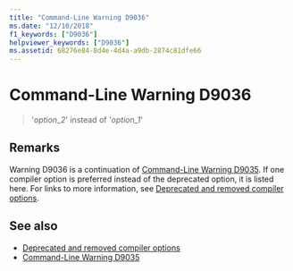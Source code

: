 ```yaml
---
title: "Command-Line Warning D9036"
ms.date: "12/10/2018"
f1_keywords: ["D9036"]
helpviewer_keywords: ["D9036"]
ms.assetid: 68276e84-8d4e-4d4a-a9db-2874c81dfe66
---
```

# Command-Line Warning D9036

> '*option\_2*' instead of '*option\_1*'

## Remarks

Warning D9036 is a continuation of [Command-Line Warning D9035](../../error-messages/tool-errors/command-line-warning-d9035.md). If one compiler option is preferred instead of the deprecated option, it is listed here. For links to more information, see [Deprecated and removed compiler options](../../build/reference/compiler-options-listed-by-category.md#deprecated-and-removed-compiler-options).

## See also

- [Deprecated and removed compiler options](../../build/reference/compiler-options-listed-by-category.md#deprecated-and-removed-compiler-options)
- [Command-Line Warning D9035](command-line-warning-d9035.md)
